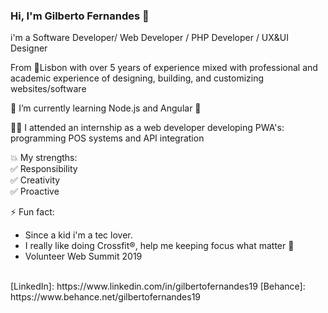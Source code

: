 ### Hi, I'm Gilberto Fernandes 👋

<!--
**devGilberto/devGilberto** is a ✨ _special_ ✨ repository because its `README.md` (this file) appears on your GitHub profile.

Here are some ideas to get you started:

- 🔭 I’m currently working on ...
- 🌱 I’m currently learning ...
- 👯 I’m looking to collaborate on ...
- 🤔 I’m looking for help with ...
- 💬 Ask me about ...
- 📫 How to reach me: ...
- 😄 Pronouns: ...
- ⚡ Fun fact: ...
-->

i'm a Software Developer/ Web Developer / PHP Developer / UX&UI Designer  <br />

From 📍Lisbon with over 5 years of experience mixed with professional and academic experience of designing, building, and customizing websites/software <br />



<!-- 📚 I'm currently finishing, a intership report, to complete a Computer Science Degree at University, Santarém School of Management and Technology <br /> -->

🌱 I’m currently learning Node.js and Angular 🚀 <br />

👨‍💻 I attended an internship as a web developer developing PWA's: programming POS systems and API integration <br />

💥 My strengths: <br />
✅ Responsibility <br />
✅ Creativity <br />
✅ Proactive <br />

⚡ Fun fact:<br />
- Since a kid i'm a tec lover. 
- I really like doing Crossfit®, help me keeping focus what matter 🎯 
- Volunteer Web Summit 2019
<br />
[LinkedIn]: https://www.linkedin.com/in/gilbertofernandes19
[Behance]: https://www.behance.net/gilbertofernandes19




